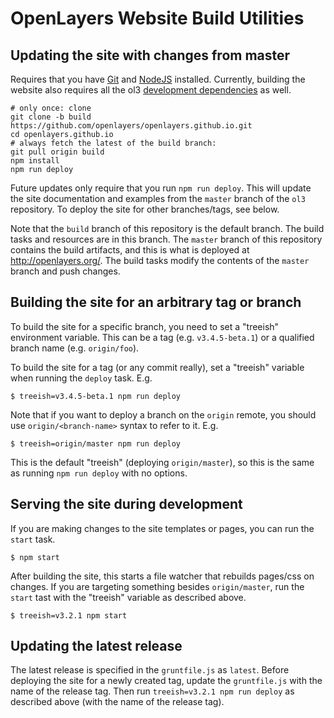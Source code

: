 # OpenLayers Website Build Utilities

## Updating the site with changes from master

Requires that you have [Git](http://git-scm.com/) and [NodeJS](http://nodejs.org/) installed.  Currently, building the website also requires all the ol3 [development dependencies](https://github.com/openlayers/ol3/blob/master/CONTRIBUTING.md) as well.

```shell
# only once: clone
git clone -b build https://github.com/openlayers/openlayers.github.io.git
cd openlayers.github.io
# always fetch the latest of the build branch:
git pull origin build 
npm install
npm run deploy
```

Future updates only require that you run `npm run deploy`.  This will update the site documentation and examples from the `master` branch of the `ol3` repository.  To deploy the site for other branches/tags, see below.

Note that the `build` branch of this repository is the default branch.  The build tasks and resources are in this branch.  The `master` branch of this repository contains the build artifacts, and this is what is deployed at http://openlayers.org/.  The build tasks modify the contents of the `master` branch and push changes.

## Building the site for an arbitrary tag or branch

To build the site for a specific branch, you need to set a "treeish" environment variable.  This can be a tag (e.g. `v3.4.5-beta.1`) or a qualified branch name (e.g. `origin/foo`).

To build the site for a tag (or any commit really), set a "treeish" variable when running the `deploy` task.  E.g.

    $ treeish=v3.4.5-beta.1 npm run deploy

Note that if you want to deploy a branch on the `origin` remote, you should use `origin/<branch-name>` syntax to refer to it.  E.g.

    $ treeish=origin/master npm run deploy

This is the default "treeish" (deploying `origin/master`), so this is the same as running `npm run deploy` with no options.

## Serving the site during development

If you are making changes to the site templates or pages, you can run the `start` task.

    $ npm start

After building the site, this starts a file watcher that rebuilds pages/css on changes.  If you are targeting something besides `origin/master`, run the `start` tast with the "treeish" variable as described above.

    $ treeish=v3.2.1 npm start

## Updating the latest release

The latest release is specified in the `gruntfile.js` as `latest`.  Before deploying the site for a newly created tag, update the `gruntfile.js` with the name of the release tag.  Then run `treeish=v3.2.1 npm run deploy` as described above (with the name of the release tag).
